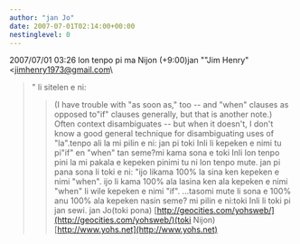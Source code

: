 ```yaml
---
author: "jan Jo"
date: 2007-07-01T02:14:00+00:00
nestinglevel: 0
---
```

2007/07/01 03:26 lon tenpo pi ma Nijon (+9:00)jan ""Jim Henry" <[jimhenry1973@gmail.com](mailto://jimhenry1973@gmail.com)\
>" li sitelen e ni:
>> (I have trouble with "as soon as," too --
 and "when" clauses as opposed to"if" clauses generally,
>> but that is another note.)
>>Often context disambiguates --
 but when it doesn't, I don't
>know a good general technique for disambiguating uses
>of "la".tenpo ali la mi pilin e ni: jan pi toki Inli li kepeken e nimi tu pi"if" en "when" tan seme?mi kama sona e toki Inli lon tenpo pini la mi pakala e kepeken pinimi tu ni lon tenpo mute. jan pi pana sona li toki e ni: "ijo likama 100% la sina ken kepeken e nimi "when". ijo li kama 100% ala lasina ken ala kepeken e nimi "when" li wile kepeken e nimi "if". ...tasomi mute li sona e 100% anu 100% ala kepeken nasin seme? mi pilin e ni:toki Inli li toki pi jan sewi. jan Jo(toki pona) [http://geocities.com/yohsweb/](http://geocities.com/yohsweb/)(toki Nijon) [http://www.yohs.net](http://www.yohs.net)